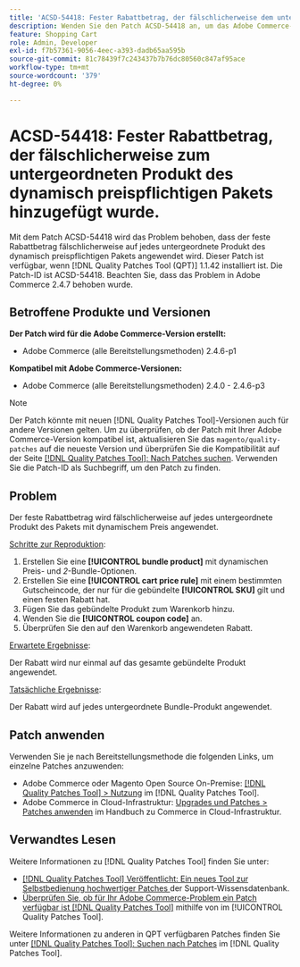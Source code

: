 ```yaml
---
title: 'ACSD-54418: Fester Rabattbetrag, der fälschlicherweise dem untergeordneten Produkt des dynamisch Preispakets hinzugefügt wurde'
description: Wenden Sie den Patch ACSD-54418 an, um das Adobe Commerce-Problem zu beheben, bei dem der feste Rabattbetrag fälschlicherweise auf jedes untergeordnete Produkt des dynamisch berechneten Bundles angewendet wird.
feature: Shopping Cart
role: Admin, Developer
exl-id: f7b57361-9056-4eec-a393-dadb65aa595b
source-git-commit: 81c78439f7c243437b7b76dc80560c847af95ace
workflow-type: tm+mt
source-wordcount: '379'
ht-degree: 0%

---
```


# ACSD-54418: Fester Rabattbetrag, der fälschlicherweise zum untergeordneten Produkt des dynamisch preispflichtigen Pakets hinzugefügt wurde.

Mit dem Patch ACSD-54418 wird das Problem behoben, dass der feste Rabattbetrag fälschlicherweise auf jedes untergeordnete Produkt des dynamisch preispflichtigen Pakets angewendet wird. Dieser Patch ist verfügbar, wenn [!DNL Quality Patches Tool (QPT)] 1.1.42 installiert ist. Die Patch-ID ist ACSD-54418. Beachten Sie, dass das Problem in Adobe Commerce 2.4.7 behoben wurde.

## Betroffene Produkte und Versionen

**Der Patch wird für die Adobe Commerce-Version erstellt:**

* Adobe Commerce (alle Bereitstellungsmethoden) 2.4.6-p1

**Kompatibel mit Adobe Commerce-Versionen:**

* Adobe Commerce (alle Bereitstellungsmethoden) 2.4.0 - 2.4.6-p3

>[!NOTE]
>
>Der Patch könnte mit neuen [!DNL Quality Patches Tool]-Versionen auch für andere Versionen gelten. Um zu überprüfen, ob der Patch mit Ihrer Adobe Commerce-Version kompatibel ist, aktualisieren Sie das `magento/quality-patches` auf die neueste Version und überprüfen Sie die Kompatibilität auf der Seite [[!DNL Quality Patches Tool]: Nach Patches suchen](https://experienceleague.adobe.com/tools/commerce-quality-patches/index.html?lang=de). Verwenden Sie die Patch-ID als Suchbegriff, um den Patch zu finden.

## Problem

Der feste Rabattbetrag wird fälschlicherweise auf jedes untergeordnete Produkt des Pakets mit dynamischem Preis angewendet.

<u>Schritte zur Reproduktion</u>:

1. Erstellen Sie eine **[!UICONTROL bundle product]** mit dynamischen Preis- und *2*-Bundle-Optionen.
1. Erstellen Sie eine **[!UICONTROL cart price rule]** mit einem bestimmten Gutscheincode, der nur für die gebündelte **[!UICONTROL SKU]** gilt und einen festen Rabatt hat.
1. Fügen Sie das gebündelte Produkt zum Warenkorb hinzu.
1. Wenden Sie die **[!UICONTROL coupon code]** an.
1. Überprüfen Sie den auf den Warenkorb angewendeten Rabatt.

<u>Erwartete Ergebnisse</u>:

Der Rabatt wird nur einmal auf das gesamte gebündelte Produkt angewendet.

<u>Tatsächliche Ergebnisse</u>:

Der Rabatt wird auf jedes untergeordnete Bundle-Produkt angewendet.

## Patch anwenden

Verwenden Sie je nach Bereitstellungsmethode die folgenden Links, um einzelne Patches anzuwenden:

* Adobe Commerce oder Magento Open Source On-Premise: [[!DNL Quality Patches Tool] > Nutzung](/help/tools/quality-patches-tool/usage.md) im [!DNL Quality Patches Tool].
* Adobe Commerce in Cloud-Infrastruktur: [Upgrades und Patches > Patches anwenden](https://experienceleague.adobe.com/docs/commerce-cloud-service/user-guide/develop/upgrade/apply-patches.html?lang=de) im Handbuch zu Commerce in Cloud-Infrastruktur.

## Verwandtes Lesen

Weitere Informationen zu [!DNL Quality Patches Tool] finden Sie unter:

* [[!DNL Quality Patches Tool] Veröffentlicht: Ein neues Tool zur Selbstbedienung hochwertiger Patches ](https://experienceleague.adobe.com/de/docs/commerce-knowledge-base/kb/announcements/commerce-announcements/magento-quality-patches-released-new-tool-to-self-serve-quality-patches) der Support-Wissensdatenbank.
* [Überprüfen Sie, ob für Ihr Adobe Commerce-Problem ein Patch verfügbar ist [!DNL Quality Patches Tool]](/help/tools/quality-patches-tool/patches-available-in-qpt/check-patch-for-magento-issue-with-magento-quality-patches.md) mithilfe von im [!UICONTROL Quality Patches Tool].


Weitere Informationen zu anderen in QPT verfügbaren Patches finden Sie unter [[!DNL Quality Patches Tool]: Suchen nach Patches](https://experienceleague.adobe.com/tools/commerce-quality-patches/index.html?lang=de) im [!DNL Quality Patches Tool].
